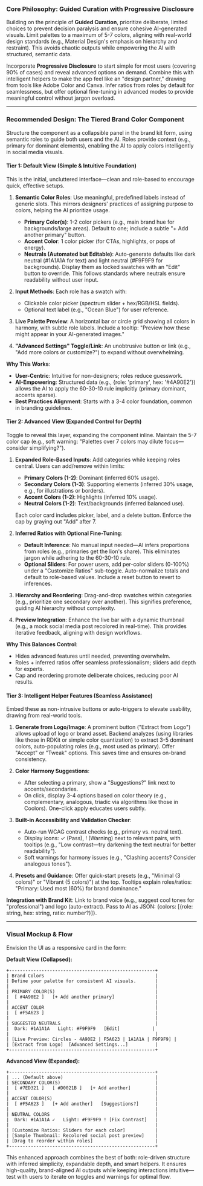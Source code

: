 ### Core Philosophy: Guided Curation with Progressive Disclosure

Building on the principle of **Guided Curation**, prioritize deliberate, limited choices to prevent decision paralysis and ensure cohesive AI-generated visuals. Limit palettes to a maximum of 5-7 colors, aligning with real-world design standards (e.g., Material Design's emphasis on hierarchy and restraint). This avoids chaotic outputs while empowering the AI with structured, semantic data.

Incorporate **Progressive Disclosure** to start simple for most users (covering 90% of cases) and reveal advanced options on demand. Combine this with intelligent helpers to make the app feel like an "design partner," drawing from tools like Adobe Color and Canva. Infer ratios from roles by default for seamlessness, but offer optional fine-tuning in advanced modes to provide meaningful control without jargon overload.

-----

### Recommended Design: The Tiered Brand Color Component

Structure the component as a collapsible panel in the brand kit form, using semantic roles to guide both users and the AI. Roles provide context (e.g., primary for dominant elements), enabling the AI to apply colors intelligently in social media visuals.

#### Tier 1: Default View (Simple & Intuitive Foundation)

This is the initial, uncluttered interface—clean and role-based to encourage quick, effective setups.

1. **Semantic Color Roles**: Use meaningful, predefined labels instead of generic slots. This mirrors designers' practices of assigning purpose to colors, helping the AI prioritize usage.

   - **Primary Color(s)**: 1-2 color pickers (e.g., main brand hue for backgrounds/large areas). Default to one; include a subtle "+ Add another primary" button.
   - **Accent Color**: 1 color picker (for CTAs, highlights, or pops of energy).
   - **Neutrals (Automated but Editable)**: Auto-generate defaults like dark neutral (#1A1A1A for text) and light neutral (#F9F9F9 for backgrounds). Display them as locked swatches with an "Edit" button to override. This follows standards where neutrals ensure readability without user input.

2. **Input Methods**: Each role has a swatch with:
   - Clickable color picker (spectrum slider + hex/RGB/HSL fields).
   - Optional text label (e.g., "Ocean Blue") for user reference.

3. **Live Palette Preview**: A horizontal bar or circle grid showing all colors in harmony, with subtle role labels. Include a tooltip: "Preview how these might appear in your AI-generated images."

4. **"Advanced Settings" Toggle/Link**: An unobtrusive button or link (e.g., "Add more colors or customize?") to expand without overwhelming.

**Why This Works**:
- **User-Centric**: Intuitive for non-designers; roles reduce guesswork.
- **AI-Empowering**: Structured data (e.g., {role: 'primary', hex: '#4A90E2'}) allows the AI to apply the 60-30-10 rule implicitly (primary dominant, accents sparse).
- **Best Practices Alignment**: Starts with a 3-4 color foundation, common in branding guidelines.

#### Tier 2: Advanced View (Expanded Control for Depth)

Toggle to reveal this layer, expanding the component inline. Maintain the 5-7 color cap (e.g., soft warning: "Palettes over 7 colors may dilute focus—consider simplifying?").

1. **Expanded Role-Based Inputs**: Add categories while keeping roles central. Users can add/remove within limits:
   - **Primary Colors (1-2)**: Dominant (inferred 60% usage).
   - **Secondary Colors (1-3)**: Supporting elements (inferred 30% usage, e.g., for illustrations or borders).
   - **Accent Colors (1-2)**: Highlights (inferred 10% usage).
   - **Neutral Colors (1-2)**: Text/backgrounds (inferred balanced use).

   Each color card includes picker, label, and a delete button. Enforce the cap by graying out "Add" after 7.

2. **Inferred Ratios with Optional Fine-Tuning**:
   - **Default Inference**: No manual input needed—AI infers proportions from roles (e.g., primaries get the lion's share). This eliminates jargon while adhering to the 60-30-10 rule.
   - **Optional Sliders**: For power users, add per-color sliders (0-100%) under a "Customize Ratios" sub-toggle. Auto-normalize totals and default to role-based values. Include a reset button to revert to inferences.

3. **Hierarchy and Reordering**: Drag-and-drop swatches within categories (e.g., prioritize one secondary over another). This signifies preference, guiding AI hierarchy without complexity.

4. **Preview Integration**: Enhance the live bar with a dynamic thumbnail (e.g., a mock social media post recolored in real-time). This provides iterative feedback, aligning with design workflows.

**Why This Balances Control**:
- Hides advanced features until needed, preventing overwhelm.
- Roles + inferred ratios offer seamless professionalism; sliders add depth for experts.
- Cap and reordering promote deliberate choices, reducing poor AI results.

#### Tier 3: Intelligent Helper Features (Seamless Assistance)

Embed these as non-intrusive buttons or auto-triggers to elevate usability, drawing from real-world tools.

1. **Generate from Logo/Image**: A prominent button ("Extract from Logo") allows upload of logo or brand asset. Backend analyzes (using libraries like those in RDKit or simple color quantization) to extract 3-5 dominant colors, auto-populating roles (e.g., most used as primary). Offer "Accept" or "Tweak" options. This saves time and ensures on-brand consistency.

2. **Color Harmony Suggestions**:
   - After selecting a primary, show a "Suggestions?" link next to accents/secondaries.
   - On click, display 3-4 options based on color theory (e.g., complementary, analogous, triadic via algorithms like those in Coolors). One-click apply educates users subtly.

3. **Built-in Accessibility and Validation Checker**:
   - Auto-run WCAG contrast checks (e.g., primary vs. neutral text).
   - Display icons: ✓ (Pass), ! (Warning) next to relevant pairs, with tooltips (e.g., "Low contrast—try darkening the text neutral for better readability").
   - Soft warnings for harmony issues (e.g., "Clashing accents? Consider analogous tones").

4. **Presets and Guidance**: Offer quick-start presets (e.g., "Minimal (3 colors)" or "Vibrant (5 colors)") at the top. Tooltips explain roles/ratios: "Primary: Used most (60%) for brand dominance."

**Integration with Brand Kit**: Link to brand voice (e.g., suggest cool tones for "professional") and logo (auto-extract). Pass to AI as JSON: {colors: [{role: string, hex: string, ratio: number?}]}.

-----

### Visual Mockup & Flow

Envision the UI as a responsive card in the form:

**Default View (Collapsed):**

```
+------------------------------------------------------+
| Brand Colors                                         |
| Define your palette for consistent AI visuals.       |
|                                                      |
| PRIMARY COLOR(S)                                     |
|  [ #4A90E2 ]   [+ Add another primary]               |
|                                                      |
| ACCENT COLOR                                         |
|  [ #F5A623 ]                                         |
|                                                      |
| SUGGESTED NEUTRALS                                   |
|  Dark: #1A1A1A   Light: #F9F9F9   [Edit]            |
|                                                      |
| [Live Preview: Circles - 4A90E2 | F5A623 | 1A1A1A | F9F9F9] |
| [Extract from Logo]  [Advanced Settings...]          |
+------------------------------------------------------+
```

**Advanced View (Expanded):**

```
+------------------------------------------------------+
| ... (Default above)                                  |
| SECONDARY COLOR(S)                                   |
|  [ #7ED321 ]   [ #D0021B ]   [+ Add another]         |
|                                                      |
| ACCENT COLOR(S)                                      |
|  [ #F5A623 ]   [+ Add another]   [Suggestions?]      |
|                                                      |
| NEUTRAL COLORS                                       |
|  Dark: #1A1A1A ✓   Light: #F9F9F9 ! [Fix Contrast]   |
|                                                      |
| [Customize Ratios: Sliders for each color]           |
| [Sample Thumbnail: Recolored social post preview]    |
| [Drag to reorder within roles]                       |
+------------------------------------------------------+
```

This enhanced approach combines the best of both: role-driven structure with inferred simplicity, expandable depth, and smart helpers. It ensures high-quality, brand-aligned AI outputs while keeping interactions intuitive—test with users to iterate on toggles and warnings for optimal flow.